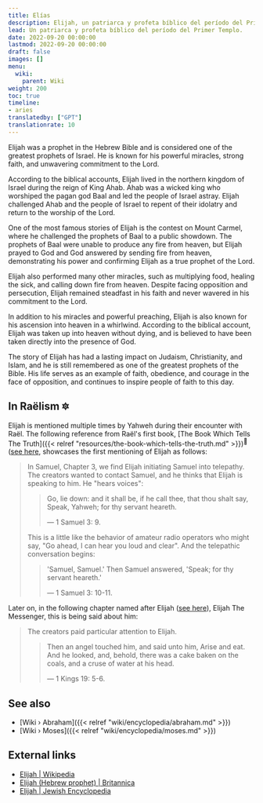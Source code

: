 ```yaml
---
title: Elías
description: Elijah, un patriarca y profeta bíblico del período del Primer Templo.
lead: Un patriarca y profeta bíblico del período del Primer Templo.
date: 2022-09-20 00:00:00
lastmod: 2022-09-20 00:00:00
draft: false
images: []
menu:
  wiki:
    parent: Wiki
weight: 200
toc: true
timeline:
- aries
translatedby: ["GPT"]
translationrate: 10
---
```


Elijah was a prophet in the Hebrew Bible and is considered one of the greatest prophets of Israel. He is known for his powerful miracles, strong faith, and unwavering commitment to the Lord.

According to the biblical accounts, Elijah lived in the northern kingdom of Israel during the reign of King Ahab. Ahab was a wicked king who worshiped the pagan god Baal and led the people of Israel astray. Elijah challenged Ahab and the people of Israel to repent of their idolatry and return to the worship of the Lord.

One of the most famous stories of Elijah is the contest on Mount Carmel, where he challenged the prophets of Baal to a public showdown. The prophets of Baal were unable to produce any fire from heaven, but Elijah prayed to God and God answered by sending fire from heaven, demonstrating his power and confirming Elijah as a true prophet of the Lord.

Elijah also performed many other miracles, such as multiplying food, healing the sick, and calling down fire from heaven. Despite facing opposition and persecution, Elijah remained steadfast in his faith and never wavered in his commitment to the Lord.

In addition to his miracles and powerful preaching, Elijah is also known for his ascension into heaven in a whirlwind. According to the biblical account, Elijah was taken up into heaven without dying, and is believed to have been taken directly into the presence of God.

The story of Elijah has had a lasting impact on Judaism, Christianity, and Islam, and he is still remembered as one of the greatest prophets of the Bible. His life serves as an example of faith, obedience, and courage in the face of opposition, and continues to inspire people of faith to this day.

## In Raëlism 🔯

Elijah is mentioned multiple times by Yahweh during their encounter with Raël. The following reference from Raël's first book, [The Book Which Tells The Truth]({{< relref "resources/the-book-which-tells-the-truth.md" >}})<sup>📖</sup> ([see here](https://wheelofheaven.github.io/rael-one-the-book-which-tells-the-truth/3_watching_over_the_chosen_people.html#samson-the-telepathist), showcases the first mentioning of Elijah as follows:

> In Samuel, Chapter 3, we find Elijah initiating Samuel into telepathy. The creators wanted to contact Samuel, and he thinks that Elijah is speaking to him. He "hears voices":
>
>> Go, lie down: and it shall be, if he call thee, that thou shalt say, Speak, Yahweh; for thy servant heareth.
>>
>> — 1 Samuel 3: 9.
>
> This is a little like the behavior of amateur radio operators who might say, "Go ahead, I can hear you loud and clear". And the telepathic conversation begins:
>
>> 'Samuel, Samuel.' Then Samuel answered, 'Speak; for thy servant heareth.'
>>
>> — 1 Samuel 3: 10-11.

Later on, in the following chapter named after Elijah ([see here](https://wheelofheaven.github.io/rael-one-the-book-which-tells-the-truth/3_watching_over_the_chosen_people.html#elijah-the-messenger)), Elijah The Messenger, this is being said about him:

> The creators paid particular attention to Elijah.
>
>> Then an angel touched him, and said unto him, Arise and eat. And he looked, and, behold, there was a cake baken on the coals, and a cruse of water at his head.
>>
>> — 1 Kings 19: 5-6.

## See also

- [Wiki › Abraham]({{< relref "wiki/encyclopedia/abraham.md" >}})
- [Wiki › Moses]({{< relref "wiki/encyclopedia/moses.md" >}})

## External links

- [Elijah | Wikipedia](https://en.wikipedia.org/wiki/Elijah)
- [Elijah (Hebrew prophet) | Britannica](https://www.britannica.com/biography/Elijah-Hebrew-prophet)
- [Elijah | Jewish Encyclopedia](https://www.jewishencyclopedia.com/articles/5634-elijah)
